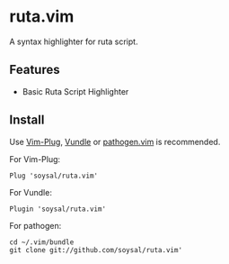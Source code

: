 # ruta.vim
A syntax highlighter for ruta script.


## Features

- Basic Ruta Script Highlighter

## Install

Use [Vim-Plug][], [Vundle][] or [pathogen.vim][] is recommended.

[Vim-Plug]:https://github.com/junegunn/vim-plug
[Vundle]:https://github.com/gmarik/vundle
[pathogen.vim]:https://github.com/tpope/vim-pathogen

For Vim-Plug:

    Plug 'soysal/ruta.vim'

For Vundle:

    Plugin 'soysal/ruta.vim'

For pathogen:

    cd ~/.vim/bundle
    git clone git://github.com/soysal/ruta.vim'
